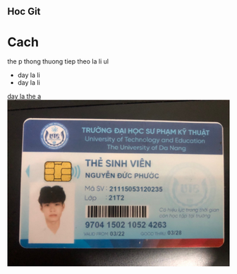 ## Hoc Git

# Cach 

the p thong thuong
tiep theo la li ul

- day la li
- day la li

[day la the a](google.com)
![](./img.jpg)